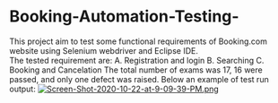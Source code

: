 # Booking-Automation-Testing-
This project aim to test some functional requirements of Booking.com website using Selenium webdriver and Eclipse IDE.  
The tested requirement are:
         A. Registration and login 
         B. Searching 
         C. Booking and Cancelation 
The total number of exams was 17, 16 were passed, and only one defect was raised. Below an example of test run output:
[![Screen-Shot-2020-10-22-at-9-09-39-PM.png](https://i.postimg.cc/bvdgkxwF/Screen-Shot-2020-10-22-at-9-09-39-PM.png)](https://postimg.cc/LqKjMZfz)
